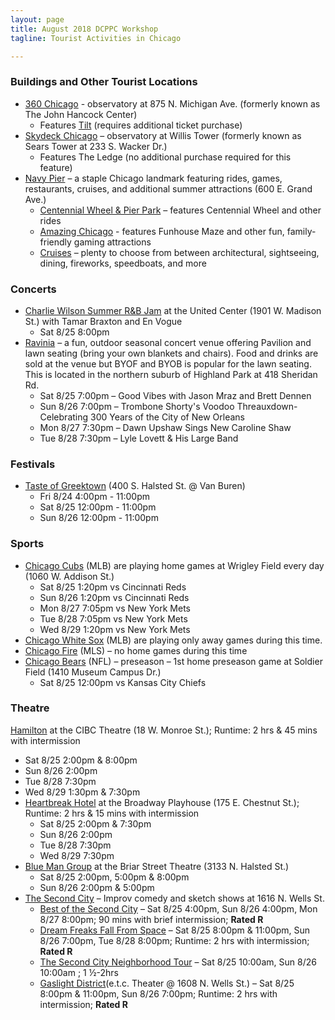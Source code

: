 ```yaml
---
layout: page
title: August 2018 DCPPC Workshop 
tagline: Tourist Activities in Chicago

---
```


### Buildings and Other Tourist Locations

- [360 Chicago](https://360chicago.com/) - observatory at 875 N. Michigan Ave. (formerly known as The John Hancock Center)
  - Features [Tilt](https://360chicago.com/tilt/) (requires additional ticket purchase)
- [Skydeck Chicago](http://theskydeck.com/) – observatory at Willis Tower (formerly known as Sears Tower at 233 S. Wacker Dr.)
  - Features The Ledge (no additional purchase required for this feature)
- [Navy Pier](https://navypier.org/) – a staple Chicago landmark featuring rides, games, restaurants, cruises, and additional summer attractions (600 E. Grand Ave.)
  - [Centennial Wheel &amp; Pier Park](https://navypier.org/explore/rides-games/centennial-wheel-pier-park/) – features Centennial Wheel and other rides
  - [Amazing Chicago](https://navypier.org/explore/rides-games/amazing-chicago/) -  features Funhouse Maze and other fun, family-friendly gaming attractions
  - [Cruises](https://navypier.org/explore/cruises/) – plenty to choose from between architectural, sightseeing, dining, fireworks, speedboats, and more


### Concerts

- [Charlie Wilson Summer R&amp;B Jam](http://www.unitedcenter.com/events/2018/08/25/charlie-wilson-r-b-summer-jam/) at the United Center (1901 W. Madison St.) with Tamar Braxton and En Vogue
  - Sat 8/25 8:00pm
- [Ravinia](https://www.ravinia.org/Calendar) – a fun, outdoor seasonal concert venue offering Pavilion and lawn seating (bring your own blankets and chairs).  Food and drinks are sold at the venue but BYOF and BYOB is popular for the lawn seating.  This is located in the northern suburb of Highland Park at 418 Sheridan Rd.
  - Sat 8/25 7:00pm – Good Vibes with Jason Mraz and Brett Dennen
  - Sun 8/26 7:00pm – Trombone Shorty&#39;s Voodoo Threauxdown- Celebrating 300 Years of the City of New Orleans
  - Mon 8/27 7:30pm – Dawn Upshaw Sings New Caroline Shaw
  - Tue 8/28 7:30pm – Lyle Lovett &amp; His Large Band



### Festivals

- [Taste of Greektown](https://www.chicagoevents.com/events/tasteofgreektown/) (400 S. Halsted St. @ Van Buren)
  - Fri 8/24 4:00pm - 11:00pm
  - Sat 8/25 12:00pm - 11:00pm
  - Sun 8/26 12:00pm - 11:00pm



### Sports

- [Chicago Cubs](https://www.mlb.com/cubs/schedule/2018-08) (MLB) are playing home games at Wrigley Field every day (1060 W. Addison St.)
  - Sat 8/25 1:20pm vs Cincinnati Reds
  - Sun 8/26 1:20pm vs Cincinnati Reds
  - Mon 8/27 7:05pm vs New York Mets
  - Tue 8/28 7:05pm vs New York Mets
  - Wed 8/29 1:20pm vs New York Mets
- [Chicago White Sox](https://www.mlb.com/whitesox/schedule/2018-08) (MLB) are playing only away games during this time.
- [Chicago Fire](https://www.chicago-fire.com/schedule?month=8&amp;year=2018&amp;club_options=Filters&amp;op=Update&amp;form_build_id=form-ViAUC973-bHV2pUbOzTBBnRF6zd7p-soiO_SkNxJrBc&amp;form_id=mp7_schedule_hub_search_filters_form) (MLS) – no home games during this time
- [Chicago Bears](https://soldierfield.net/node/463) (NFL) – preseason – 1st
 home preseason game at Soldier Field (1410 Museum Campus Dr.)
  - Sat 8/25 12:00pm vs Kansas City Chiefs

### Theatre

[Hamilton](http://www.broadwayinchicago.com/show/hamilton-an-american-musical/) at the CIBC Theatre (18 W. Monroe St.); Runtime: 2 hrs &amp; 45 mins with intermission
  - Sat 8/25 2:00pm &amp; 8:00pm
  - Sun 8/26 2:00pm
  - Tue 8/28 7:30pm
  - Wed 8/29 1:30pm &amp; 7:30pm
- [Heartbreak Hotel](http://www.broadwayinchicago.com/show/heartbreakhotel/) at the Broadway Playhouse (175 E. Chestnut St.); Runtime: 2 hrs &amp; 15 mins with intermission
  - Sat 8/25 2:00pm &amp; 7:30pm
  - Sun 8/26 2:00pm
  - Tue 8/28 7:30pm
  - Wed 8/29 7:30pm
- [Blue Man Group](https://www.blueman.com/chicago/buy-tickets) at the Briar Street Theatre (3133 N. Halsted St.)
  - Sat 8/25 2:00pm, 5:00pm &amp; 8:00pm
  - Sun 8/26 2:00pm &amp; 5:00pm
- [The Second City](http://www.secondcity.com/) – Improv comedy and sketch shows at 1616 N. Wells St.
  - [Best of the Second City](https://www.secondcity.com/shows/chicago/best-of-the-second-city-4/) – Sat 8/25 4:00pm, Sun 8/26 4:00pm, Mon 8/27 8:00pm; 90 mins with brief intermission; **Rated R**
  - [Dream Freaks Fall From Space](https://www.secondcity.com/shows/chicago/dream-freaks-fall-space/) – Sat 8/25 8:00pm &amp; 11:00pm, Sun 8/26 7:00pm, Tue 8/28 8:00pm; Runtime: 2 hrs with intermission; **Rated R**
  - [The Second City Neighborhood Tour](https://www.secondcity.com/shows/chicago/second-citys-neighborhood-tour-2/) – Sat 8/25 10:00am, Sun 8/26 10:00am ; 1 ½-2hrs
  - [Gaslight District](https://www.secondcity.com/shows/chicago/gaslight-district/)(e.t.c. Theater @ 1608 N. Wells St.) – Sat 8/25 8:00pm &amp; 11:00pm, Sun 8/26 7:00pm; Runtime: 2 hrs with intermission; **Rated R**

